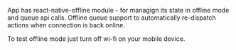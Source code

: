 App has react-native-offline module - for managign its state in offline mode and queue api calls. 
Offline queue support to automatically re-dispatch actions when connection is back online.

To test offline mode just turn off wi-fi on your mobile device.
